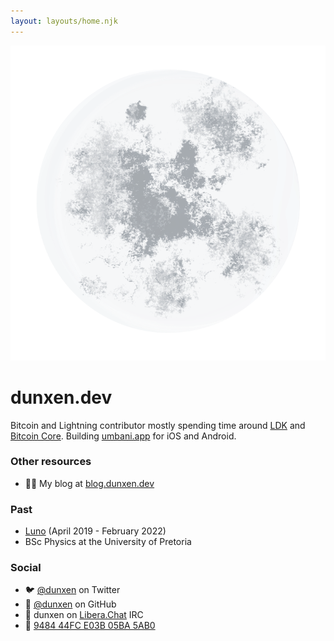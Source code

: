 ```yaml
---
layout: layouts/home.njk
---
```


<div class="illo-container">
  <img src="/assets/images/moon.png" class="illustration" alt="Moon">
</div>

# dunxen.dev

Bitcoin and Lightning contributor mostly spending time around [LDK](https://lightningdevkit.org) and [Bitcoin Core](https://github.com/bitcoin/bitcoin). Building [umbani.app](https://umbani.app) for iOS and Android.

### Other resources
- ✍🏻 My blog at [blog.dunxen.dev](https://blog.dunxen.dev)

### Past
- [Luno](https://luno.com) (April 2019 - February 2022)
- BSc Physics at the University of Pretoria

### Social
- 🐦 [@dunxen](https://twitter.com/dunxen) on Twitter
- 🐙 [@dunxen](https://github.com/dunxen) on GitHub
- 💬 dunxen on [Libera.Chat](https://libera.chat/) IRC
- 🔑 [9484 44FC E03B 05BA 5AB0](https://keys.openpgp.org/search?q=948444FCE03B05BA5AB0591EC37B1C1D44C786EE)
